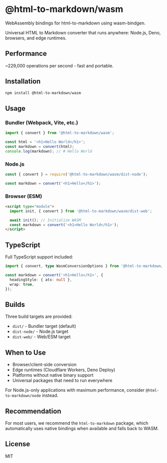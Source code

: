 # @html-to-markdown/wasm

WebAssembly bindings for html-to-markdown using wasm-bindgen.

Universal HTML to Markdown converter that runs anywhere: Node.js, Deno, browsers, and edge runtimes.

## Performance

~229,000 operations per second - fast and portable.

## Installation

```bash
npm install @html-to-markdown/wasm
```

## Usage

### Bundler (Webpack, Vite, etc.)

```javascript
import { convert } from '@html-to-markdown/wasm';

const html = '<h1>Hello World</h1>';
const markdown = convert(html);
console.log(markdown); // # Hello World
```

### Node.js

```javascript
const { convert } = require('@html-to-markdown/wasm/dist-node');

const markdown = convert('<h1>Hello</h1>');
```

### Browser (ESM)

```html
<script type="module">
  import init, { convert } from '@html-to-markdown/wasm/dist-web';

  await init(); // Initialize WASM
  const markdown = convert('<h1>Hello World</h1>');
</script>
```

## TypeScript

Full TypeScript support included:

```typescript
import { convert, type WasmConversionOptions } from '@html-to-markdown/wasm';

const markdown = convert('<h1>Hello</h1>', {
  headingStyle: { atx: null },
  wrap: true,
});
```

## Builds

Three build targets are provided:

- `dist/` - Bundler target (default)
- `dist-node/` - Node.js target
- `dist-web/` - Web/ESM target

## When to Use

- Browser/client-side conversion
- Edge runtimes (Cloudflare Workers, Deno Deploy)
- Platforms without native binary support
- Universal packages that need to run everywhere

For Node.js-only applications with maximum performance, consider `@html-to-markdown/node` instead.

## Recommendation

For most users, we recommend the `html-to-markdown` package, which automatically uses native bindings when available and falls back to WASM.

## License

MIT
